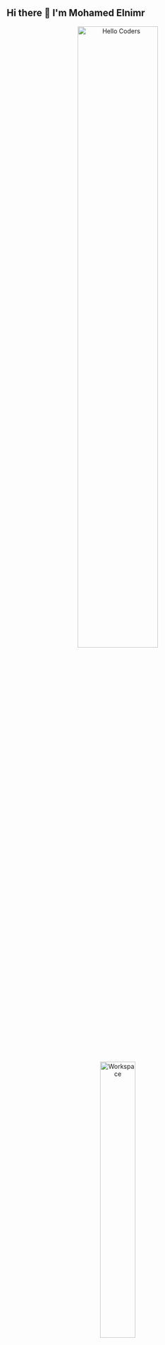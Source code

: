 ## Hi there 👋 I'm Mohamed Elnimr

<div align="center">

<img src="https://github.com/SP-XD/SP-XD/blob/main/images/hellocoders_rounded.gif?raw=true" alt="Hello Coders" width="60%"/> <br>
<img src="https://github.com/SP-XD/SP-XD/blob/main/images/dev-working_rounded.gif?raw=true" alt="Workspace" width="40%"/><br> 

![Profile Views](https://komarev.com/ghpvc/?username=MohamedElnimr&style=flat&color=blue&label=PROFILE+VIEWS)
![Hits](https://hits.seeyoufarm.com/api/count/incr/badge.svg?url=https://github.com/MohamedElnimr&count_bg=%2379C83D&title_bg=%23555555&icon=mediafire.svg&icon_color=%23E7E7E7&title=HITS&edge_flat=false)

</div>

---

### 🧑‍💻 About Me
- 💻 Back-End Developer specializing in **.NET / ASP.NET Core**  
- 🗄️ Skilled in **SQL Server, Entity Framework, REST APIs**  
- 🛠 Passion for **Clean Code, SOLID principles, scalable architecture**  
- 🌱 Currently learning **Microservices, Docker, and Cloud deployment**  
- 🎯 Interested in **System Design & Performance Optimization**  

---

### ⚙️ Tech Stack

![.NET](https://img.shields.io/badge/.NET-512BD4?style=flat&logo=dotnet&logoColor=white)
![C#](https://img.shields.io/badge/C%23-239120?style=flat&logo=c-sharp&logoColor=white)
![ASP.NET Core](https://img.shields.io/badge/ASP.NET%20Core-5C2D91?style=flat&logo=dotnet&logoColor=white)
![SQL Server](https://img.shields.io/badge/SQL%20Server-CC2927?style=flat&logo=microsoft-sql-server&logoColor=white)
![Entity Framework](https://img.shields.io/badge/Entity%20Framework-512BD4?style=flat&logo=dotnet&logoColor=white)
![REST API](https://img.shields.io/badge/REST%20API-009688?style=flat&logo=swagger&logoColor=white)
![Git](https://img.shields.io/badge/GIT-E44C30?style=flat&logo=git&logoColor=white)
![Linux](https://img.shields.io/badge/Linux-FCC624?style=flat&logo=linux&logoColor=black)
![Docker](https://img.shields.io/badge/Docker-2496ED?style=flat&logo=docker&logoColor=white)
![Postman](https://img.shields.io/badge/Postman-FF6C37?style=flat&logo=postman&logoColor=white)
![Azure](https://img.shields.io/badge/Microsoft%20Azure-0078D4?style=flat&logo=microsoft-azure&logoColor=white)
![HTML](https://img.shields.io/badge/HTML5-E34F26?style=flat&logo=html5&logoColor=white)
![CSS](https://img.shields.io/badge/CSS3-1572B6?style=flat&logo=css3&logoColor=white)

```csharp
public class MohamedElnimr : BackEndDeveloper
{
    public string[] Languages = { "C#", "SQL", "HTML", "CSS" };
    public string[] Frameworks = { ".NET", "ASP.NET Core", "Entity Framework" };
    public string[] Tools = { "Git", "Docker", "Postman", "Azure" };
}
<div align="center"> <img src="https://github-readme-stats.vercel.app/api?username=MohamedElnimr&show_icons=true&theme=tokyonight" width="45%"/> <img src="https://github-readme-stats.vercel.app/api/top-langs/?username=MohamedElnimr&layout=compact&theme=tokyonight" width="45%"/> </div>
🎵 Coding Vibes
<details> <summary>Busy coding & listening to 🎧</summary>

</details>
📌 Featured Projects
<div align="center">
🔹 Task Tracker API

💼 RESTful API لإدارة المهام باستخدام ASP.NET Core + Entity Framework
⚡ يدعم JWT Authentication و Role-Based Authorization
🔗 Tech: C#, ASP.NET Core, SQL Server, EF Core, Swagger

🔹 Examination Management System

📚 نظام متكامل لإدارة الامتحانات للمدارس والجامعات
🛠️ يحتوي على لوحة تحكم إدارية، تسجيل طلاب، وتصحيح أوتوماتيكي
🔗 Tech: C#, ASP.NET MVC, SQL Server, Bootstrap

🔹 E-Commerce Backend

🛒 باك-إند لمتجر إلكتروني يدعم Orders, Products, Payments
☁️ نشر على Azure App Service مع CI/CD Pipeline
🔗 Tech: ASP.NET Core API, SQL Server, Azure, PayPal API

</div>
